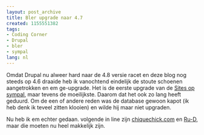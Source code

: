 ```yaml
---
layout: post_archive
title: Bler upgrade naar 4.7
created: 1155551382
tags:
- Coding Corner
- Drupal
- bler
- sympal
lang: nl
---
```

Omdat Drupal nu alweer hard naar de 4.8 versie racet en deze blog nog steeds op 4.6 draaide heb ik vanochtend eindelijk de stoute schoenen aangetrokken en em ge-upgrade. Het is de eerste upgrade van de [Sites op sympal](http://sympal.nl), maar tevens de moeilijkste. Daarom dat het ook zo lang heeft geduurd. Om de een of andere reden was de database gewoon kapot (ik heb denk ik teveel zitten klooien) en wilde hij maar niet upgraden.

Nu heb ik em echter gedaan. volgende in line zijn [chiquechick.com](http://www.chiquechick.com) en [Ru-D](http://ru-d.net), maar die moeten nu heel makkelijk zijn.
